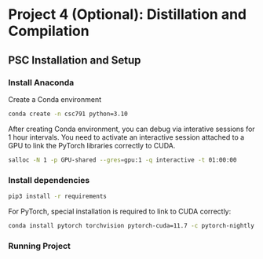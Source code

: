 # Project 4 (Optional): Distillation and Compilation

## PSC Installation and Setup

### Install Anaconda

Create a Conda environment

```sh
conda create -n csc791 python=3.10
```

After creating Conda environment, you can debug via interative sessions for 1 hour intervals. You need to activate an interactive session attached to a GPU to link the PyTorch libraries correctly to CUDA.

```sh
salloc -N 1 -p GPU-shared --gres=gpu:1 -q interactive -t 01:00:00
```

### Install dependencies

```sh
pip3 install -r requirements
````

For PyTorch, special installation is required to link to CUDA correctly:

```sh
conda install pytorch torchvision pytorch-cuda=11.7 -c pytorch-nightly -c nvidia
```

### Running Project

